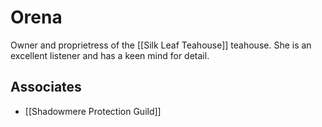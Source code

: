 # Orena

Owner and proprietress of the [[Silk Leaf Teahouse]] teahouse. She is an excellent listener and has a keen mind for detail.
## Associates

- [[Shadowmere Protection Guild]]
